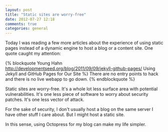 ```yaml
---
layout: post
title: "Static sites are worry-free"
date: 2012-07-27 12:18
comments: true
categories: general
---
```


Today I was reading a few more articles about the experience of using static pages instead of a dynamic engine
to host a blog or a content site. One quote caught my attention:

{% blockquote Young Hahn http://developmentseed.org/blog/2011/09/09/jekyll-github-pages/ Using Jekyll and GitHub Pages for Our Site %}
There are no entry points to hack and there is no live webapp to go down.
{% endblockquote %}

Static sites are worry-free. It's a whole lot less surface area with potential
vulnerabilities. It's one less piece of software to worry about security patches. It's one less vector of attack.

For the sake of security, I don't usually host a blog on the same server I have other stuff I care about.
But I might host a static site.

In this sense, using Octopress for my blog can make my life simpler.
